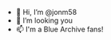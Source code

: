 - 👋 Hi, I’m @jonm58
- 👀 I’m looking you
- 📫 I'm a Blue Archive fans!

<!---
jonm58/jonm58 is a ✨ special ✨ repository because its `README.md` (this file) appears on your GitHub profile.
You can click the Preview link to take a look at your changes.
--->
